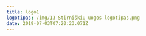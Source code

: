 ```yaml
---
title: logo1
logotipas: /img/13 Stirniškių uogos logotipas.png
date: 2019-07-03T07:20:23.071Z
---
```

